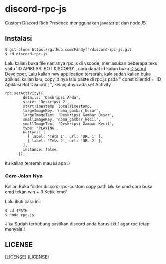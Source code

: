 # discord-rpc-js
Custom Discord Rich Presence menggunakan javascript dan nodeJS

## Instalasi

```
$ git clone https://github.com/Fandyfr/discord-rpc-js.git
$ cd discord-rpc-js
```

Lalu kalian buka file namanya rpc.js di vscode,
memasukan beberapa teks yaitu 'ID APIKLASI BOT DISCORD' , cara dapat id
kalian buka <a href='https://discord.com/developers/applications'>Discord Developer</a>, Lalu kalian new application terserah,
kalo sudah kalian buka apiklasi kalian lalu, copy id nya lalu paste di rpc.js pada " const clientId = 'ID Apiklasi Bot Disocrd'; ",  Selanjutnya ada set Activity.

```
rpc.setActivity({
        details: 'Deskripsi Anda',
        state: 'Deskripsi 2',
        startTimestamp: localTimestamp,
        largeImageKey: 'nama_gambar_besar',
        largeImageText: 'Deskripsi Gambar Besar',
        smallImageKey: 'nama_gambar_kecil',
        smallImageText: 'Deskripsi Gambar Kecil',
        type: 'PLAYING',
        buttons: [
          { label: 'Teks 1', url: 'URL 1' },
          { label: 'Teks 2', url: 'URL 2' },
        ],
        instance: false,
      });
```

itu kalian terserah mau isi apa :)

### Cara Jalan Nya
Kalian Buka folder discord-rpc-custom copy path lalu ke cmd
cara buka cmd tekan win + R Ketik 'cmd'

Lalu ikuti cara ini:

```
$ cd $PATH
$ node rpc.js
```

Jika Sudah terhubung pastikan discord anda harus aktif agar rpc tetap menyala!!

## LICENSE
[LICENSE] (LICENSE)

